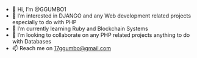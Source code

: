 - 👋 Hi, I’m @GGUMBO1
- 👀 I’m interested in DJANGO and any Web development related projects especially to do with PHP 
- 🌱 I’m currently learning Ruby and Blockchain Systems
- 💞️ I’m looking to collaborate on any PHP related projects anything to do with Databases
- 📫 Reach me on 17ggumbo@gmail.com


